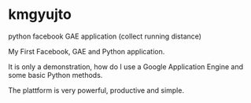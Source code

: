 kmgyujto
========

python facebook GAE application (collect running distance)

My First Facebook, GAE and Python application.

It is only a demonstration, how do I use a Google Application Engine and some basic Python methods.

The plattform is very powerful, productive and simple.

